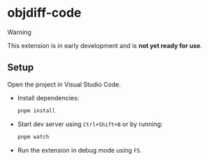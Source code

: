 # objdiff-code

> [!WARNING]
> This extension is in early development and is **not yet ready for use**.

## Setup

Open the project in Visual Studio Code.

- Install dependencies:

  ```bash
  pnpm install
  ```

- Start dev server using `Ctrl+Shift+B` or by running:

  ```bash
  pnpm watch
  ```

- Run the extension in debug mode using `F5`.
